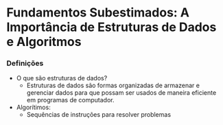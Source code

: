 # Fundamentos Subestimados: A Importância de Estruturas de Dados e Algoritmos

### Definições

- O que são estruturas de dados?
    -  Estruturas de dados são formas organizadas de armazenar e gerenciar dados para que possam ser usados de maneira eficiente em programas de computador.
- Algorítimos:
    -  Sequências de instruções para resolver problemas

